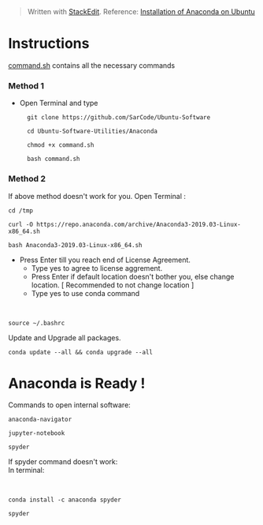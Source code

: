 
﻿


> Written with [StackEdit](https://stackedit.io/).
> Reference: [Installation of Anaconda on Ubuntu](https://www.digitalocean.com/community/tutorials/how-to-install-anaconda-on-ubuntu-18-04-quickstart)

 # Instructions
[command.sh](https://github.com/SarCode/Ubuntu-Software/blob/master/Anaconda/command.sh) contains all the necessary commands

### Method 1
- Open Terminal and type


		git clone https://github.com/SarCode/Ubuntu-Software
		
		cd Ubuntu-Software-Utilities/Anaconda
		
		chmod +x command.sh
		
		bash command.sh
		

	
	

### Method 2
If above method doesn't work for you.
Open Terminal :


	cd /tmp

	curl -O https://repo.anaconda.com/archive/Anaconda3-2019.03-Linux-x86_64.sh

	bash Anaconda3-2019.03-Linux-x86_64.sh


	
- Press Enter till you reach end of License Agreement.
	- Type yes to agree to license aggrement.
	- Press Enter if default location doesn't bother you, else change location. [ Recommended to not change location ]
	- Type yes to use conda command

<br>
														
	source ~/.bashrc

Update and Upgrade all packages.

	conda update --all && conda upgrade --all

  

# Anaconda is Ready !

Commands to open internal software:


	anaconda-navigator
	
	jupyter-notebook
	
	spyder
	


If spyder command doesn't work:
<br>
In terminal:

<br>

	conda install -c anaconda spyder

	spyder

